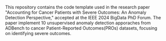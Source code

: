 This repository contains the code template used in the research paper "Accounting for Cancer Patients with Severe Outcomes: An Anomaly Detection Perspective," accepted at the IEEE 2024 BigData PhD Forum. The paper implement 10 unsupervised anomaly detection apporaches from ADBench to cancer Patient-Reported Outcomes(PROs) datasets, focusing on identifying severe outcomes.
